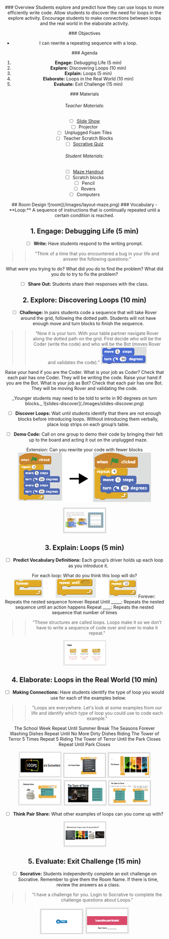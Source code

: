 <header class='header' title='In the Loop' subtitle='Lesson 05'/>

<notable>

<iconp src='/icons/activity.png'>### Overview</iconp>
Students explore and predict how they can use loops to more efficiently write code. Allow students to discover the need for loops in the explore activity. Encourage students to make connections between loops and the real world in the elaborate activity.

<iconp src='/icons/objectives.png'>### Objectives</iconp>

- I can rewrite a repeating sequence with a loop.

<iconp src='/icons/agenda.png'>### Agenda</iconp>

1. **Engage:** Debugging Life (5 min)
2. **Explore:** Discovering Loops (10 min)
3. **Explain:** Loops (5 min)
4. **Elaborate:** Loops in the Real World (10 min)
5. **Evaluate:** Exit Challenge (15 min)

<note>
<iconp src='/icons/materials.png'>### Materials</iconp>

###### Teacher Materials:
- [ ] [Slide Show][slide-show]
- [ ] Projector
- [ ] Unplugged Foam Tiles
- [ ] Teacher Scratch Blocks
- [ ] [Socrative Quiz][soc]

###### Student Materials:
- [ ] [Maze Handout][maze-handout]
- [ ] Scratch blocks
- [ ] Pencil
- [ ] Rovers
- [ ] Computers

</note>
## Room Design
![room](/images/layout-maze.png)

<note>
<iconp src='/icons/vocab.png'>### Vocabulary</iconp>
- **Loop:** A sequence of instructions that is continually repeated until a certain condition is reached.

</note>

<pagebreak/>

## 1. Engage: Debugging Life (5 min)
- [ ] **Write:** Have students respond to the writing prompt.
>> "Think of a time that you encountered a bug in your life and answer the following questions:"

  <iconp type='question'>What were you trying to do?</iconp>
  <iconp type='question'>What did you do to find the problem?</iconp>
  <iconp type='question'>What did you do to try to fix the problem?</iconp>

- [ ] **Share Out:** Students share their responses with the class.

## 2. Explore: Discovering Loops (10 min)

- [ ] **Challenge:** In pairs students code a sequence that will take Rover around the grid, following the dotted path. Students will not have enough move and turn blocks to finish the sequence.

> > “Now it is your turn. With your table partner navigate Rover along the dotted path on the grid. First decide who will be the Coder (write the code) and who will be the Bot (moves Rover and validates the code).”
![move6](./images/move6.png)

<iconp type="question">Raise your hand if you are the Coder. What is your job as Coder?</iconp>
<iconp type="answer">Check that each pair has one Coder. They will be writing the code.</iconp>
<iconp type="question">Raise your hand if you are the Bot. What is your job as Bot?</iconp>
<iconp type="answer">Check that each pair has one Bot. They will be moving Rover and validating the code.</iconp>

<note type='tip' title='Tip'>
_Younger students may need to be told to write in 90 degrees on turn blocks._
![slides-discover](./images/slides-discover.png)
</note>

- [ ] **Discover Loops:** Wait until students identify that there are not enough blocks before introducing loops.  Without introducing them verbally, place loop strips on each group’s table.

- [ ] **Demo Code:** Call on one group to demo their code by bringing their felt up to the board and acting it out on the unplugged maze.

<iconp type='question' mb='1em'>Extension: Can you rewrite your code with fewer blocks</iconp>
![extension](./images/extension.png)

<note>![slides-loopsolution](./images/slides-loopsol.png)</note>

## 3. Explain: Loops (5 min)

- [ ] **Predict Vocabulary Definitions:** Each group’s driver holds up each loop as you introduce it.

<iconp type='question'>For each loop: What do you think this loop will do?</iconp>
![for-each](./images/for-each.png)
<iconp type='answer'>Forever: Repeats the nested sequence forever</iconp>
<iconp type='answer'>Repeat Until _____: Repeats the nested sequence until an action happens</iconp>
<iconp type='answer'>Repeat ____: Repeats the nested sequence that number of times</iconp>

> > "These structures are called loops. Loops make it so we don’t have to write a sequence of code over and over to make it repeat."

<note>![slides-loops](./images/slides-loop.png)</note>

## 4. Elaborate: Loops in the Real World (10 min)

- [ ] **Making Connections:** Have students identify the type of loop you would use for each of the examples below.

> > "Loops are everywhere. Let's look at some examples from our life and identify which type of loop you could use to code each example."

<iconp type='question'>The School Week <iconp ml='1em' type='answer'>Repeat Until Summer Break</iconp></iconp>
<iconp type='question'>The Seasons <iconp ml='1em' type='answer'>Forever</iconp></iconp>
<iconp type='question'>Washing Dishes <iconp ml='1em' type='answer'>Repeat Until No More Dirty Dishes</iconp></iconp>
<iconp type='question'>Riding The Tower of Terror 5 Times <iconp ml='1em' type='answer'>Repeat 5</iconp></iconp>
<iconp type='question'>Riding The Tower of Terror Until the Park Closes <iconp type='answer' mb='1em'>Repeat Until Park Closes</iconp></iconp>

<note>![slides-rw1](./images/slides-rw1.png)
![slides-rw2](./images/slides-rw2.png)
![slides-rw3](./images/slides-rw3.png.png)
![slides-rw4](./images/slides-rw4.png.png)
![slides-rw5](./images/slides-rw5.png.png)
![slides-rw6](./images/slides-rw6.png.png)</note>

- [ ] **Think Pair Share:** What other examples of loops can you come up with?

<note>![slides-rw7](./images/slides-rw7.png.png)</note>

## 5. Evaluate: Exit Challenge (15 min)

- [ ] **Socrative:** Students independently complete an exit challenge on Socrative. Remember to give them the Room Name. If there is time, review the answers as a class.

> > "I have a challenge for you. Login to Socrative to complete the challenge questions about Loops."

<note> ![slides-soc1](./images/slides-soc1.png)
![slides-soc2](./images/slides-soc2.png)
</note>

</notable>

[maze-handout]: https://drive.google.com/file/d/0BzHmgSOPbtkIWXdRWnZJNnhLVmM/view?usp=sharing
[slide-show]: https://docs.google.com/presentation/d/1bbWIFAN66jsNqsTDXqy4OG31CUGDuPw9bRMqtKDNU-4/edit#slide=id.g1612fbdbad_0_42
[soc]: https://b.socrative.com/teacher/#import-quiz/28442633
